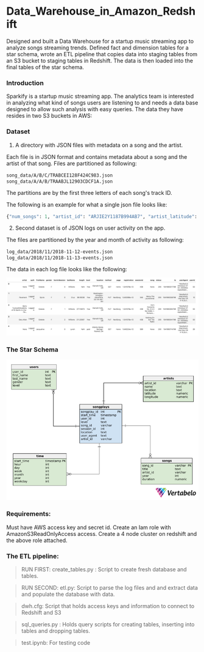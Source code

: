 # Data_Warehouse_in_Amazon_Redshift

Designed and built a Data Warehouse for a startup music streaming app to analyze songs streaming trends. Defined fact and dimension tables for a star schema, wrote an ETL pipeline that copies data into staging tables from an S3 bucket to staging tables in Redshift.  The data is then loaded into the final tables of the star schema.

### Introduction

Sparkify is a startup music streaming app. The analytics team is interested in analyzing what kind of songs users are listening to and needs a data base designed to allow such analysis with easy queries.  The data they have resides in two S3 buckets in AWS:


### Dataset

1. A directory with JSON files with metadata on a song and the artist.

Each file is in JSON format and contains metadata about a song and the artist of that song.
Files are partitioned as following:
```
song_data/A/B/C/TRABCEI128F424C983.json
song_data/A/A/B/TRAABJL12903CDCF1A.json
```
The partitions are by the first three letters of each song's track ID.

The following is an example for what a single json file looks like:

```Python
{"num_songs": 1, "artist_id": "ARJIE2Y1187B994AB7", "artist_latitude": null, "artist_longitude": null, "artist_location": "", "artist_name": "Line Renaud", "song_id": "SOUPIRU12A6D4FA1E1", "title": "Der Kleine Dompfaff", "duration": 152.92036, "year": 0}

```
2. Second dataset is of JSON logs on user activity on the app.

The files are partitioned by the year and month of activity as following:

```
log_data/2018/11/2018-11-12-events.json
log_data/2018/11/2018-11-13-events.json
```

The data in each log file looks like the following:

![event_data](log-data.png)

### The Star Schema
![star_schema](schema.png)


### Requirements:
Must have AWS access key and secret id.
Create an Iam role with AmazonS3ReadOnlyAccess access.
Create a 4 node cluster on redshift and the above role attached. 


### The ETL pipeline:


> RUN FIRST: create_tables.py : Script to create fresh database and tables.

> RUN SECOND: etl.py: Script to parse the log files and and extract data and populate the database with data.

> dwh.cfg: Script that holds access keys and information to connect to Redshift and S3

> sql_queries.py : Holds query scripts for creating tables, inserting into tables and dropping tables.

> test.ipynb: For testing code
